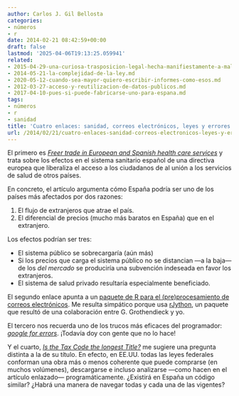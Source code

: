 ```yaml
---
author: Carlos J. Gil Bellosta
categories:
- números
- r
date: 2014-02-21 08:42:59+00:00
draft: false
lastmod: '2025-04-06T19:13:25.059941'
related:
- 2015-04-29-una-curiosa-trasposicion-legal-hecha-manifiestamente-a-malagana.md
- 2014-05-21-la-complejidad-de-la-ley.md
- 2020-05-12-cuando-sea-mayor-quiero-escribir-informes-como-esos.md
- 2012-03-27-acceso-y-reutilizacion-de-datos-publicos.md
- 2017-04-10-pues-si-puede-fabricarse-uno-para-espana.md
tags:
- números
- r
- sanidad
title: 'Cuatro enlaces: sanidad, correos electrónicos, leyes y errores de programación'
url: /2014/02/21/cuatro-enlaces-sanidad-correos-electronicos-leyes-y-errores-de-programacion/
---
```


El primero es _[Freer trade in European and Spanish health care services](http://marginalrevolution.com/marginalrevolution/2014/02/freer-trade-in-european-and-spanish-health-care-services.html)_ y trata sobre los efectos en el sistema sanitario español de una directiva europea que liberaliza el acceso a los ciudadanos de al unión a los servicios de salud de otros países.

En concreto, el artículo argumenta cómo España podría ser uno de los países más afectados por dos razones:

1. El flujo de extranjeros que atrae el país.
2. El diferencial de precios (mucho más baratos en España) que en el extranjero.

Los efectos podrían ser tres:

* El sistema público se sobrecargaría (aún más)
* Si los precios que carga el sistema público no se distancian —a la baja— de los _del mercado_ se produciría una subvención indeseada en favor los extranjeros.
* El sistema de salud privado resultaría especialmente beneficiado.

El segundo enlace apunta a un [paquete de R para el (pre)procesamiento de correos electrónicos](http://cran.r-project.org/web/packages/edeR/index.html). Me resulta simpático porque usa [rJython](http://cran.r-project.org/web/packages/rJython/index.html), un paquete que resultó de una colaboración entre G. Grothendieck y yo.

El tercero nos recuerda uno de los trucos más eficaces del programador: _[google for errors](http://kbroman.wordpress.com/2014/02/14/googling-errors/)_. ¡Todavía doy con gente que no lo hace!

Y el cuarto, _[Is the Tax Code the longest Title?](http://bommaritollc.com/2013/08/19/is-the-tax-code-the-longest-title/)_ me sugiere una pregunta distinta a la de su título. En efecto, en EE.UU. todas las leyes federales conforman una obra más o menos coherente que puede comprarse (en muchos volúmenes), descargarse e incluso analizarse —como hacen en el artículo enlazado— programáticamente. ¿Existirá en España un código similar? ¿Habrá una manera de navegar todas y cada una de las vigentes?